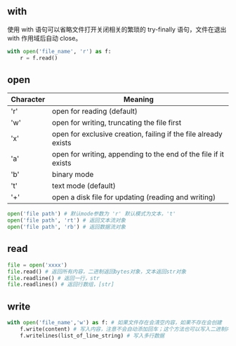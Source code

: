 ## with

使用 with 语句可以省略文件打开关闭相关的繁琐的 try-finally 语句，文件在退出 with 作用域后自动 close。

```python
with open('file_name', 'r') as f:
    r = f.read()
```

## open
| Character | Meaning |
| ------ | ------ |
| 'r' | open for reading (default) |
| 'w' | open for writing, truncating the file first |
| 'x' | open for exclusive creation, failing if the file already exists |
| 'a' | open for writing, appending to the end of the file if it exists |
| 'b' | binary mode |
| 't' | text mode (default) |
| '+' | open a disk file for updating (reading and writing) |
```python
open('file path') # 默认mode参数为 'r' 默认模式为文本，'t'
open('file path', 'rt') # 返回文本流对象
open('file path', 'rb') # 返回数据流对象 
```

## read
```python
file = open('xxxx')
file.read() # 返回所有内容，二进制返回bytes对象，文本返回str对象
file.readline() # 返回一行，str
file.readlines() # 返回行数组，[str]
```

## write

```python
with open('file_name','w') as f: # 如果文件存在会清空内容，如果不存在会创建
    f.write(content) # 写入内容，注意不会自动添加回车；这个方法也可以写入二进制内容
    f.writelines(list_of_line_string) # 写入多行数据
```

